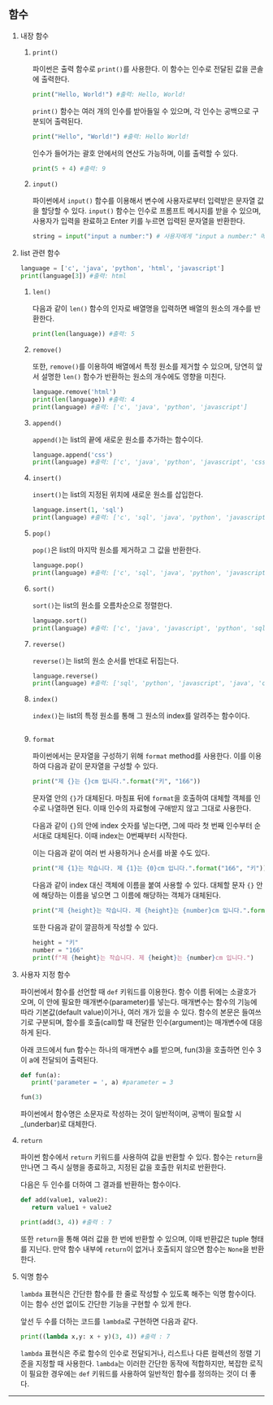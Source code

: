 ## 함수

1. 내장 함수

   1. `print()`

      파이썬은 출력 함수로 `print()`를 사용한다. 이 함수는 인수로 전달된 값을 콘솔에 출력한다.

      ```python
      print("Hello, World!") #출력: Hello, World!
      ```

      `print()` 함수는 여러 개의 인수를 받아들일 수 있으며, 각 인수는 공백으로 구분되어 출력된다.

      ```python
      print("Hello", "World!") #출력: Hello World!
      ```

      인수가 들어가는 괄호 안에서의 연산도 가능하며, 이를 출력할 수 있다.

      ```python
      print(5 + 4) #출력: 9
      ```

   2. `input()`

      파이썬에서 `input()` 함수를 이용해서 변수에 사용자로부터 입력받은 문자열 값을 할당할 수 있다. `input()` 함수는 인수로 프롬프트 메시지를 받을 수 있으며, 사용자가 입력을 완료하고 Enter 키를 누르면 입력된 문자열을 반환한다.

      ```python
      string = input("input a number:") # 사용자에게 "input a number:" 메시지를 출력하고 입력을 기다림
      ```

2. list 관련 함수

   ```python
   language = ['c', 'java', 'python', 'html', 'javascript']
   print(language[3]) #출력: html
   ```

   1. `len()`

      다음과 같이 `len()` 함수의 인자로 배열명을 입력하면 배열의 원소의 개수를 반환한다.

      ```python
      print(len(language)) #출력: 5
      ```

   2. `remove()`

      또한, `remove()`를 이용하여 배열에서 특정 원소를 제거할 수 있으며, 당연히 앞서 설명한 `len()` 함수가 반환하는 원소의 개수에도 영향을 미친다.

      ```python
      language.remove('html')
      print(len(language)) #출력: 4
      print(language) #출력: ['c', 'java', 'python', 'javascript']
      ```

   3. `append()`

      `append()`는 list의 끝에 새로운 원소를 추가하는 함수이다.

      ```python
      language.append('css')
      print(language) #출력: ['c', 'java', 'python', 'javascript', 'css']
      ```

   4. `insert()`

      `insert()`는 list의 지정된 위치에 새로운 원소를 삽입한다.

      ```python
      language.insert(1, 'sql')
      print(language) #출력: ['c', 'sql', 'java', 'python', 'javascript', 'css']
      ```

   5. `pop()`

      `pop()`은 list의 마지막 원소를 제거하고 그 값을 반환한다.

      ```python
      language.pop()
      print(language) #출력: ['c', 'sql', 'java', 'python', 'javascript']
      ```

   6. `sort()`

      `sort()`는 list의 원소를 오름차순으로 정렬한다.

      ```python
      language.sort()
      print(language) #출력: ['c', 'java', 'javascript', 'python', 'sql']
      ```

   7. `reverse()`

      `reverse()`는 list의 원소 순서를 반대로 뒤집는다.

      ```python
      language.reverse()
      print(language) #출력: ['sql', 'python', 'javascript', 'java', 'c']
      ```

   8. `index()`

      `index()`는 list의 특정 원소를 통해 그 원소의 index를 알려주는 함수이다.

      ```python

      ```

   9. `format`

      파이썬에서는 문자열을 구성하기 위해 `format` method를 사용한다. 이를 이용하여 다음과 같이 문자열을 구성할 수 있다.

      ```python
      print("제 {}는 {}cm 입니다.".format("키", "166"))
      ```

      문자열 안의 `{}`가 대체된다. 마침표 뒤에 `format`을 호출하여 대체할 객체를 인수로 나열하면 된다. 이때 인수의 자료형에 구애받지 않고 그대로 사용한다.

      다음과 같이 `{}`의 안에 index 숫자를 넣는다면, 그에 따라 첫 번째 인수부터 순서대로 대체된다. 이때 index는 0번째부터 시작한다.

      이는 다음과 같이 여러 번 사용하거나 순서를 바꿀 수도 있다.

      ```python
      print("제 {1}는 작습니다. 제 {1}는 {0}cm 입니다.".format("166", "키"))
      ```

      다음과 같이 index 대신 객체에 이름을 붙여 사용할 수 있다. 대체할 문자 `{}` 안에 해당하는 이름을 넣으면 그 이름에 해당하는 객체가 대체된다.

      ```python
      print("제 {height}는 작습니다. 제 {height}는 {number}cm 입니다.".format(height="키", number="166"))
      ```

      또한 다음과 같이 깔끔하게 작성할 수 있다.

      ```python
      height = "키"
      number = "166"
      print(f"제 {height}는 작습니다. 제 {height}는 {number}cm 입니다.")
      ```

3. 사용자 지정 함수

   파이썬에서 함수를 선언할 때 `def` 키워드를 이용한다. 함수 이름 뒤에는 소괄호가 오며, 이 안에 필요한 매개변수(parameter)를 넣는다. 매개변수는 함수의 기능에 따라 기본값(default value)이거나, 여러 개가 있을 수 있다. 함수의 본문은 들여쓰기로 구분되며, 함수를 호출(call)할 때 전달한 인수(argument)는 매개변수에 대응하게 된다.

   아래 코드에서 fun 함수는 하나의 매개변수 a를 받으며, fun(3)을 호출하면 인수 3이 a에 전달되어 출력된다.

   ```python
   def fun(a):
      print('parameter = ', a) #parameter = 3

   fun(3)
   ```

   파이썬에서 함수명은 소문자로 작성하는 것이 일반적이며, 공백이 필요할 시 \_(underbar)로 대체한다.

4. `return`

   파이썬 함수에서 `return` 키워드를 사용하여 값을 반환할 수 있다. 함수는 `return`을 만나면 그 즉시 실행을 종료하고, 지정된 값을 호출한 위치로 반환한다.

   다음은 두 인수를 더하여 그 결과를 반환하는 함수이다.

   ```python
   def add(value1, value2):
      return value1 + value2

   print(add(3, 4)) #출력 : 7
   ```

   또한 `return`을 통해 여러 값을 한 번에 반환할 수 있으며, 이때 반환값은 tuple 형태를 지닌다. 만약 함수 내부에 `return`이 없거나 호출되지 않으면 함수는 `None`을 반환한다.

5. 익명 함수

   `lambda` 표현식은 간단한 함수를 한 줄로 작성할 수 있도록 해주는 익명 함수이다. 이는 함수 선언 없이도 간단한 기능을 구현할 수 있게 한다.

   앞선 두 수를 더하는 코드를 `lambda`로 구현하면 다음과 같다.

   ```python
   print((lambda x,y: x + y)(3, 4)) #출력 : 7
   ```

   `lambda` 표현식은 주로 함수의 인수로 전달되거나, 리스트나 다른 컬렉션의 정렬 기준을 지정할 때 사용한다. `lambda`는 이러한 간단한 동작에 적합하지만, 복잡한 로직이 필요한 경우에는 `def` 키워드를 사용하여 일반적인 함수를 정의하는 것이 더 좋다.

---
